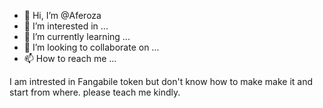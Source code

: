 - 👋 Hi, I’m @Aferoza
- 👀 I’m interested in ...
- 🌱 I’m currently learning ...
- 💞️ I’m looking to collaborate on ...
- 📫 How to reach me ...

<!---
Aferoza/Aferoza is a ✨ special ✨ repository because its `README.md` (this file) appears on your GitHub profile.
You can click the Preview link to take a look at your changes.
--->
I am intrested in Fangabile token but don't know how to make make it and start from where.
please teach me kindly.
